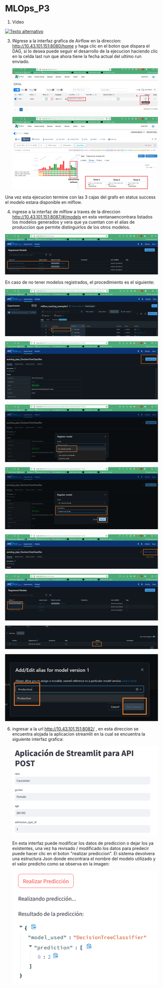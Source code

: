 # MLOps_P3

1. Video 

[![Texto alternativo](https://img.youtube.com/vi/YPbuRMIL1H8/0.jpg)](https://www.youtube.com/watch?v=YPbuRMIL1H8)

3. INgrese a la interfaz grafica de Airflow en la direccion: http://10.43.101.151:8080/home y haga clic en el boton que dispara el DAG, si lo desea puede seguir el desarrollo de la ejecucion haciendo clic en la celda last run que ahora tiene la fecha actual del ultimo run enviado.

   ![alt text](https://github.com/bermud1992/MLOps_P3/blob/main/images/airflow1.png)  <br />
   
   ![alt text](https://github.com/bermud1992/MLOps_P3/blob/main/images/airflow2.png)  

Una vez esta ejecucion termine con las 3 cajas del grafo en status success el modelo estara disponible en mlflow.

4. ingrese a la interfaz de mlflow a traves de la direccion http://10.43.101.151:8087/#/models en esta ventanaencontrara listados los modelos generados y vera que ya cuentan con el alias de produccion que permite distinguirlos de los otros modelos.

![alt text](https://github.com/bermud1992/MLOps_P3/blob/main/images/mlflow1.png) 

 En caso de no tener modelos registrados, el procedimiento es el siguiente:
 
![alt text](https://github.com/bermud1992/MLOps_P3/blob/main/images/mlflowr1.png)  <br />

![alt text](https://github.com/bermud1992/MLOps_P3/blob/main/images/mlflowr2.png)  <br />

![alt text](https://github.com/bermud1992/MLOps_P3/blob/main/images/mlflowr3.png)  <br />

![alt text](https://github.com/bermud1992/MLOps_P3/blob/main/images/mlflowr4.png)  <br />

![alt text](https://github.com/bermud1992/MLOps_P3/blob/main/images/mlflowr5.png)  <br />

![alt text](https://github.com/bermud1992/MLOps_P3/blob/main/images/mlflowr6.png)  <br />

![alt text](https://github.com/bermud1992/MLOps_P3/blob/main/images/mlflowr7.png)  <br />


![alt text](https://github.com/bermud1992/MLOps_P3/blob/main/images/mlflowr8.png)  <br />

6. ingresar a la url http://10.43.101.151:8082/ , en esta direccion se encuentra alojada la aplicacion streamlit en la cual se encuentra la siguiente interfaz grafica:

   ![alt text](https://github.com/bermud1992/MLOps_P3/blob/main/images/streamlit2.png) 

   En esta interfaz puede modificar los datos de prediccion o dejar los ya existentes, una vez ha revisado / modificado los datos para predecir puede hacer clic en el boton "realizar prediccion". El sistema devolvera una estructura Json donde encontrara el nombre del modelo utilizado y el valor predicho como se observa en la imagen:

   ![alt text](https://github.com/bermud1992/MLOps_P3/blob/main/images/streamlit1.png) 

